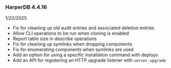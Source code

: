 ### HarperDB 4.4.16
1/22/2025

* Fix for cleaning up old audit entries and associated deletion entries
* Allow CLI operations to be run when cloning is enabled
* Report table size in describe operations
* Fix for cleaning up symlinks when dropping components
* Fix for enumerating components when symlinks are used
* Add an option for using a specific installation command with deploys
* Add an API for registering an HTTP upgrade listener with `server.upgrade` 